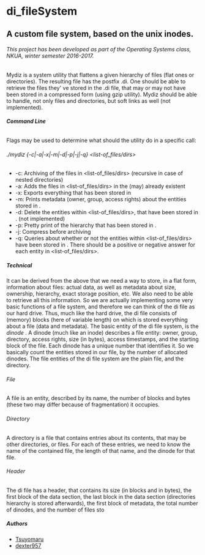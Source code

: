 # di_fileSystem

## A custom file system, based on the unix inodes.
###### This project has been developed as part of the Operating Systems class, NKUA, winter semester 2016-2017.

Mydiz is a system utility that flattens a given hierarchy of files (flat ones or directories). The resulting file has the postfix .di.
One should be able to retrieve the files they' ve stored in the .di file, that may or may not have been stored in a compressed form (using gzip utility).
Mydiz should be able to handle, not only files and directories, but soft links as well (not implemented).

###### **Command Line**
Flags may be used to determine what should the utility do in a specific call:
###### ./mydiz {-c|-a|-x|-m|-d|-p|-j|-q} <archive-file> <list-of_files/dirs>
  
 
* -c: Archiving of the files in <list-of_files/dirs> (recursive in case of nested directories)
* -a: Adds the files in <list-of_files/dirs> in the (may) already existent <archive-file>
* -x: Exports everything that has been stored in <archive-file>
* -m: Prints metadata (owner, group, access rights) about the entities stored in <archive-file>.
* -d: Delete the entities within <list-of_files/dirs>, that have been stored in <archive-file>. (not implemented)
* -p: Pretty print of the hierarchy that has been stored in <archive-file>.
* -j: Compress before archiving
* -q: Queries about whether or not the entities within <list-of_files/dirs> have been stored in <archive-file>.
    There should be a positive or negative answer for each entity in <list-of_files/dirs>.

##### **Technical**

It can be derived from the above that we need a way to store, in a flat form, information about files: actual data, as well as metadata about size, ownership, hierarchy, exact storage position, etc. We also need to be able to retrieve all this information. So we are actually implementing some very basic functions of a file system, and therefore we can think of the di file as our hard drive. Thus, much like the hard drive, the di file consists of (memory) blocks (here of variable length) on which is stored everything about a file (data and metadata).
The basic entity of the di file system, is the _dinode_ . A dinode (much like an inode) describes a file entity:
owner, group, directory, access rights, size (in bytes), access timestamps, and the starting block of the file. Each dinode has a unique
number that identifies it. So we basically count the entities stored in our file, by the number of allocated dinodes.
The file entities of the di file system are the plain file, and the directory.
###### _File_ 
A file is an entity, described by its name, the number of blocks and bytes (these two may differ because of fragmentation) it occupies.

###### _Directory_ 
A directory is a file that contains entries about its contents, that may be other directories, or files. For each of these entries, we need to know
the name of the contained file, the length of that name, and the dinode for that file.

###### _Header_ 
The di file has a header, that contains its size (in blocks and in bytes), the first block of the data section, the last block in the data section
(directories hierarchy is stored afterwards), the first block of metadata, the total number of dinodes, and the number of files sto

##### **Authors**
* [Tsuyomaru](https://github.com/Tsuyomaru) 
* [dexter957](https://github.com/dexter957)
